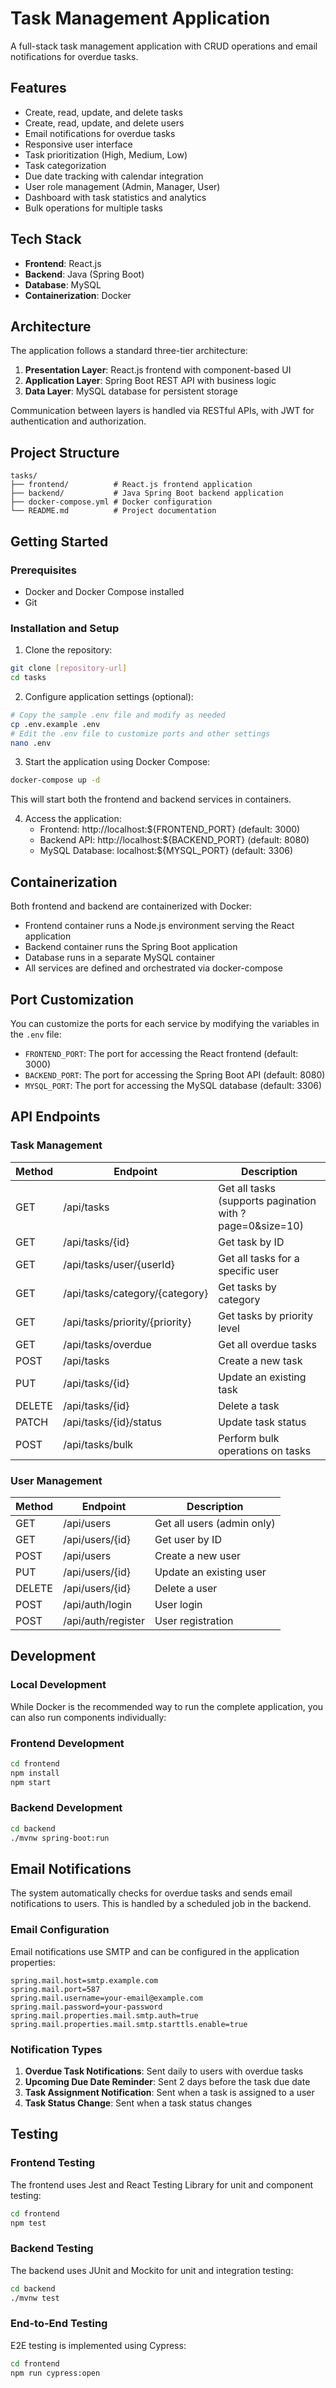 # Task Management Application

A full-stack task management application with CRUD operations and email notifications for overdue tasks.

## Features

- Create, read, update, and delete tasks
- Create, read, update, and delete users
- Email notifications for overdue tasks
- Responsive user interface
- Task prioritization (High, Medium, Low)
- Task categorization
- Due date tracking with calendar integration
- User role management (Admin, Manager, User)
- Dashboard with task statistics and analytics
- Bulk operations for multiple tasks

## Tech Stack

- **Frontend**: React.js
- **Backend**: Java (Spring Boot)
- **Database**: MySQL
- **Containerization**: Docker

## Architecture

The application follows a standard three-tier architecture:

1. **Presentation Layer**: React.js frontend with component-based UI
2. **Application Layer**: Spring Boot REST API with business logic
3. **Data Layer**: MySQL database for persistent storage

Communication between layers is handled via RESTful APIs, with JWT for authentication and authorization.

## Project Structure

```
tasks/
├── frontend/          # React.js frontend application
├── backend/           # Java Spring Boot backend application
├── docker-compose.yml # Docker configuration
└── README.md          # Project documentation
```

## Getting Started

### Prerequisites

- Docker and Docker Compose installed
- Git

### Installation and Setup

1. Clone the repository:
```bash
git clone [repository-url]
cd tasks
```

2. Configure application settings (optional):
```bash
# Copy the sample .env file and modify as needed
cp .env.example .env
# Edit the .env file to customize ports and other settings
nano .env
```

3. Start the application using Docker Compose:
```bash
docker-compose up -d
```
   This will start both the frontend and backend services in containers.

4. Access the application:
   - Frontend: http://localhost:${FRONTEND_PORT} (default: 3000)
   - Backend API: http://localhost:${BACKEND_PORT} (default: 8080)
   - MySQL Database: localhost:${MYSQL_PORT} (default: 3306)

## Containerization

Both frontend and backend are containerized with Docker:

- Frontend container runs a Node.js environment serving the React application
- Backend container runs the Spring Boot application
- Database runs in a separate MySQL container
- All services are defined and orchestrated via docker-compose

## Port Customization

You can customize the ports for each service by modifying the variables in the `.env` file:

- `FRONTEND_PORT`: The port for accessing the React frontend (default: 3000)
- `BACKEND_PORT`: The port for accessing the Spring Boot API (default: 8080)
- `MYSQL_PORT`: The port for accessing the MySQL database (default: 3306)

## API Endpoints

### Task Management

| Method | Endpoint | Description |
|--------|----------|-------------|
| GET    | /api/tasks | Get all tasks (supports pagination with ?page=0&size=10) |
| GET    | /api/tasks/{id} | Get task by ID |
| GET    | /api/tasks/user/{userId} | Get all tasks for a specific user |
| GET    | /api/tasks/category/{category} | Get tasks by category |
| GET    | /api/tasks/priority/{priority} | Get tasks by priority level |
| GET    | /api/tasks/overdue | Get all overdue tasks |
| POST   | /api/tasks | Create a new task |
| PUT    | /api/tasks/{id} | Update an existing task |
| DELETE | /api/tasks/{id} | Delete a task |
| PATCH  | /api/tasks/{id}/status | Update task status |
| POST   | /api/tasks/bulk | Perform bulk operations on tasks |

### User Management

| Method | Endpoint | Description |
|--------|----------|-------------|
| GET    | /api/users | Get all users (admin only) |
| GET    | /api/users/{id} | Get user by ID |
| POST   | /api/users | Create a new user |
| PUT    | /api/users/{id} | Update an existing user |
| DELETE | /api/users/{id} | Delete a user |
| POST   | /api/auth/login | User login |
| POST   | /api/auth/register | User registration |

## Development

### Local Development

While Docker is the recommended way to run the complete application, you can also run components individually:

### Frontend Development

```bash
cd frontend
npm install
npm start
```

### Backend Development

```bash
cd backend
./mvnw spring-boot:run
```

## Email Notifications

The system automatically checks for overdue tasks and sends email notifications to users. This is handled by a scheduled job in the backend.

### Email Configuration

Email notifications use SMTP and can be configured in the application properties:

```properties
spring.mail.host=smtp.example.com
spring.mail.port=587
spring.mail.username=your-email@example.com
spring.mail.password=your-password
spring.mail.properties.mail.smtp.auth=true
spring.mail.properties.mail.smtp.starttls.enable=true
```

### Notification Types

1. **Overdue Task Notifications**: Sent daily to users with overdue tasks
2. **Upcoming Due Date Reminder**: Sent 2 days before the task due date
3. **Task Assignment Notification**: Sent when a task is assigned to a user
4. **Task Status Change**: Sent when a task status changes

## Testing

### Frontend Testing

The frontend uses Jest and React Testing Library for unit and component testing:

```bash
cd frontend
npm test
```

### Backend Testing

The backend uses JUnit and Mockito for unit and integration testing:

```bash
cd backend
./mvnw test
```

### End-to-End Testing

E2E testing is implemented using Cypress:

```bash
cd frontend
npm run cypress:open
```